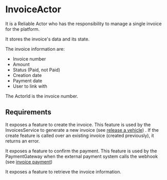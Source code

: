 ﻿# InvoiceActor
It is a Reliable Actor who has the responsibility to manage a single invoice for the platform. 

It stores the invoice's data and its state.


The invoice information are:
* Invoice number
* Amount
* Status (Paid, not Paid)
* Creation date
* Payment date
* User to link with

The ActorId is the invoice number.

## Requirements
It exposes a feature to create the invoice. This feature is used by the InvoicesService to generate a new invoice (see [release a vehicle](Scenario-ReleaseVehicle.md)) . If the create feature is called over an existing invoice (created previously), it returns an error.

It exposes a feature to confirm the payment. This feature is used by the PaymentGateway when the external payment system calls the webhook (see [invoice payment](Scenario-InvoicePayment.md)) 

It exposes a feature to retrieve the invoice information.

